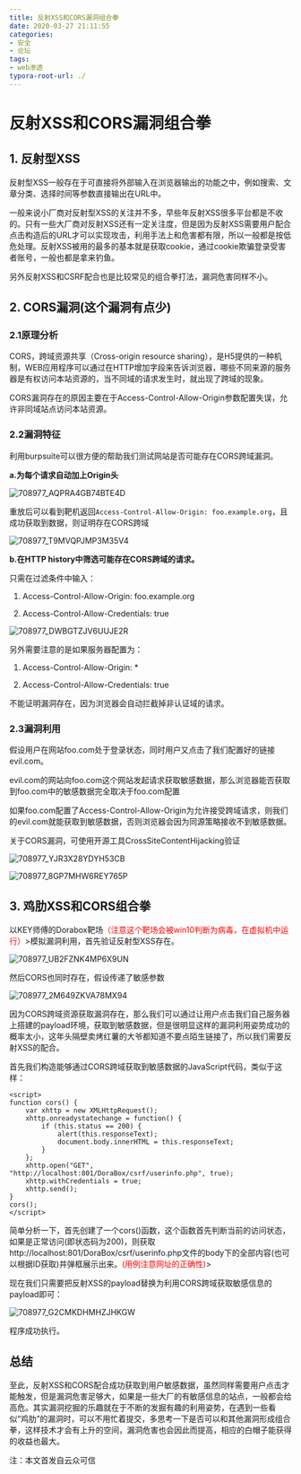 ```yaml
---
title: 反射XSS和CORS漏洞组合拳
date: 2020-03-27 21:11:55
categories:
- 安全
- 论坛
tags:
- web渗透
typora-root-url: ./
---
```


# 反射XSS和CORS漏洞组合拳

## 1. 反射型XSS

反射型XSS一般存在于可直接将外部输入在浏览器输出的功能之中，例如搜索、文章分类、选择时间等参数直接输出在URL中。

一般来说小厂商对反射型XSS的关注并不多，早些年反射XSS很多平台都是不收的。只有一些大厂商对反射XSS还有一定关注度，但是因为反射XSS需要用户配合点击构造后的URL才可以实现攻击，利用手法上和危害都有限，所以一般都是按低危处理。反射XSS被用的最多的基本就是获取cookie，通过cookie欺骗登录受害者账号，一般也都是拿来钓鱼。

另外反射XSS和CSRF配合也是比较常见的组合拳打法，漏洞危害同样不小。

<!-- more -->

## 2. CORS漏洞(这个漏洞有点少)

### 2.1原理分析

CORS，跨域资源共享（Cross-origin resource sharing），是H5提供的一种机制，WEB应用程序可以通过在HTTP增加字段来告诉浏览器，哪些不同来源的服务器是有权访问本站资源的，当不同域的请求发生时，就出现了跨域的现象。

CORS漏洞存在的原因主要在于Access-Control-Allow-Origin参数配置失误，允许非同域站点访问本站资源。

### 2.2漏洞特征

利用burpsuite可以很方便的帮助我们测试网站是否可能存在CORS跨域漏洞。

**a.为每个请求自动加上Origin头**

![708977_AQPRA4GB74BTE4D](/blog.github.io/images/708977_AQPRA4GB74BTE4D.jpg) 

重放后可以看到靶机返回`Access-Control-Allow-Origin: foo.example.org`，且成功获取到数据，则证明存在CORS跨域

 

![708977_T9MVQPJMP3M35V4](/blog.github.io/images/708977_T9MVQPJMP3M35V4.jpg)

**b.在HTTP history中筛选可能存在CORS跨域的请求。**

只需在过滤条件中输入：

1. Access-Control-Allow-Origin: foo.example.org 

2. Access-Control-Allow-Credentials: true 

![708977_DWBGTZJV6UUJE2R](/blog.github.io/images/708977_DWBGTZJV6UUJE2R.jpg) 

另外需要注意的是如果服务器配置为：

1. Access-Control-Allow-Origin: * 

2. Access-Control-Allow-Credentials: true 

不能证明漏洞存在，因为浏览器会自动拦截掉非认证域的请求。

### 2.3漏洞利用

假设用户在网站foo.com处于登录状态，同时用户又点击了我们配置好的链接evil.com。

evil.com的网站向foo.com这个网站发起请求获取敏感数据，那么浏览器能否获取到foo.com中的敏感数据完全取决于foo.com配置

如果foo.com配置了Access-Control-Allow-Origin为允许接受跨域请求，则我们的evil.com就能获取到敏感数据，否则浏览器会因为同源策略接收不到敏感数据。

关于CORS漏洞，可使用开源工具CrossSiteContentHijacking验证

![708977_YJR3X28YDYH53CB](/blog.github.io/images/708977_YJR3X28YDYH53CB.jpg)



 ![708977_8GP7MHW6REY765P](/blog.github.io/images/708977_8GP7MHW6REY765P.jpg)

 

## 3. 鸡肋XSS和CORS组合拳

以KEY师傅的Dorabox靶场<span style='color:red'>（注意这个靶场会被win10判断为病毒，在虚拟机中运行）</span>>模拟漏洞利用，首先验证反射型XSS存在。

![708977_UB2FZNK4MP6X9UN](/blog.github.io/images/708977_UB2FZNK4MP6X9UN.jpg) 

然后CORS也同时存在，假设传递了敏感参数

![708977_2M649ZKVA78MX94](/blog.github.io/images/708977_2M649ZKVA78MX94.jpg) 

因为CORS跨域资源获取漏洞存在，那么我们可以通过让用户点击我们自己服务器上搭建的payload环境，获取到敏感数据，但是很明显这样的漏洞利用姿势成功的概率太小，这年头隔壁卖烤红薯的大爷都知道不要点陌生链接了，所以我们需要反射XSS的配合。

首先我们构造能够通过CORS跨域获取到敏感数据的JavaScript代码，类似于这样：

```
<script>  
function cors() {    
	var xhttp = new XMLHttpRequest();    
	xhttp.onreadystatechange = function() {      
		if (this.status == 200) {      
			alert(this.responseText);       
			document.body.innerHTML = this.responseText;      
		}    
	};     
	xhttp.open("GET", "http://localhost:801/DoraBox/csrf/userinfo.php", true);    
	xhttp.withCredentials = true;    
	xhttp.send();  
}  
cors();  
</script>  
```

简单分析一下，首先创建了一个cors()函数，这个函数首先判断当前的访问状态，如果是正常访问(即状态码为200)，则获取http://localhost:801/DoraBox/csrf/userinfo.php文件的body下的全部内容(也可以根据ID获取)并弹框展示出来。<span style="color:red">(用例注意网址的正确性)</span>>

现在我们只需要把反射XSS的payload替换为利用CORS跨域获取敏感信息的payload即可：

![708977_G2CMKDHMHZJHKGW](/blog.github.io/images/708977_G2CMKDHMHZJHKGW.jpg) 

程序成功执行。



## 总结

至此，反射XSS和CORS配合成功获取到用户敏感数据，虽然同样需要用户点击才能触发，但是漏洞危害足够大，如果是一些大厂的有敏感信息的站点，一般都会给高危。其实漏洞挖掘的乐趣就在于不断的发掘有趣的利用姿势，在遇到一些看似“鸡肋”的漏洞时，可以不用忙着提交，多思考一下是否可以和其他漏洞形成组合拳，这样技术才会有上升的空间，漏洞危害也会因此而提高，相应的白帽子能获得的收益也最大。

注：本文首发自云众可信